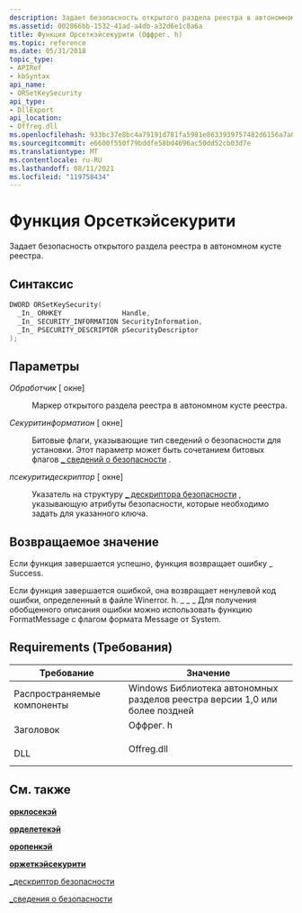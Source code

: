 ```yaml
---
description: Задает безопасность открытого раздела реестра в автономном кусте реестра.
ms.assetid: 002866bb-1532-41ad-a4db-a32d6e1c0a6a
title: Функция Орсеткэйсекурити (Оффрег. h)
ms.topic: reference
ms.date: 05/31/2018
topic_type:
- APIRef
- kbSyntax
api_name:
- ORSetKeySecurity
api_type:
- DllExport
api_location:
- Offreg.dll
ms.openlocfilehash: 933bc37e8bc4a79191d781fa5981e8633939757482d6156a7a08f7da6a36cff2
ms.sourcegitcommit: e6600f550f79bddfe58bd4696ac50dd52cb03d7e
ms.translationtype: MT
ms.contentlocale: ru-RU
ms.lasthandoff: 08/11/2021
ms.locfileid: "119758434"
---
```

# <a name="orsetkeysecurity-function"></a>Функция Орсеткэйсекурити

Задает безопасность открытого раздела реестра в автономном кусте реестра.

## <a name="syntax"></a>Синтаксис


```C++
DWORD ORSetKeySecurity(
  _In_ ORHKEY               Handle,
  _In_ SECURITY_INFORMATION SecurityInformation,
  _In_ PSECURITY_DESCRIPTOR pSecurityDescriptor
);
```



## <a name="parameters"></a>Параметры

<dl> <dt>

*Обработчик* \[ окне\]
</dt> <dd>

Маркер открытого раздела реестра в автономном кусте реестра.

</dd> <dt>

*Секуритинформатион* \[ окне\]
</dt> <dd>

Битовые флаги, указывающие тип сведений о безопасности для установки. Этот параметр может быть сочетанием битовых флагов [ \_ сведений о безопасности](../secauthz/security-information.md) .

</dd> <dt>

*псекуритидескриптор* \[ окне\]
</dt> <dd>

Указатель на структуру [ \_ дескриптора безопасности](/windows/win32/api/winnt/ns-winnt-security_descriptor) , указывающую атрибуты безопасности, которые необходимо задать для указанного ключа.

</dd> </dl>

## <a name="return-value"></a>Возвращаемое значение

Если функция завершается успешно, функция возвращает ошибку \_ Success.

Если функция завершается ошибкой, она возвращает ненулевой код ошибки, определенный в файле Winerror. h. [](/windows/win32/api/winbase/nf-winbase-formatmessage) \_ \_ \_ Для получения обобщенного описания ошибки можно использовать функцию FormatMessage с флагом формата Message от System.

## <a name="requirements"></a>Requirements (Требования)



| Требование | Значение |
|----------------------------|---------------------------------------------------------------------------------------|
| Распространяемые компоненты<br/> | Windows Библиотека автономных разделов реестра версии 1,0 или более поздней<br/>                      |
| Заголовок<br/>          | <dl> <dt>Оффрег. h</dt> </dl>   |
| DLL<br/>             | <dl> <dt>Offreg.dll</dt> </dl> |



## <a name="see-also"></a>См. также

<dl> <dt>

[**орклосекэй**](orclosekey.md)
</dt> <dt>

[**орделетекэй**](ordeletekey.md)
</dt> <dt>

[**оропенкэй**](oropenkey.md)
</dt> <dt>

[**оржеткэйсекурити**](orgetkeysecurity.md)
</dt> <dt>

[\_дескриптор безопасности](/windows/win32/api/winnt/ns-winnt-security_descriptor)
</dt> <dt>

[\_сведения о безопасности](../secauthz/security-information.md)
</dt> </dl>

 

 
